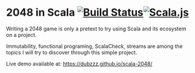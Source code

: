 # 2048 in Scala [![Build Status](https://travis-ci.org/dubzzz/scala-2048.svg?branch=master)](https://travis-ci.org/dubzzz/scala-2048)[![Scala.js](https://www.scala-js.org/assets/badges/scalajs-0.6.17.svg)](https://www.scala-js.org)

Writing a 2048 game is only a pretext to try using Scala and its ecosystem on a project.

Immutability, functional programing, ScalaCheck, streams are among the topics I will try to discover through this simple project.

Live demo available at: https://dubzzz.github.io/scala-2048/

